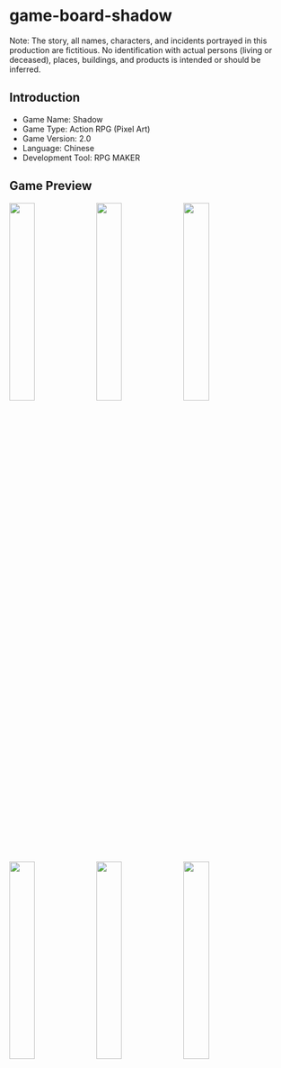 # game-board-shadow
Note: The story, all names, characters, and incidents portrayed in this production are fictitious. No identification with actual persons (living or deceased), places, buildings, and products is intended or should be inferred.

## Introduction
- Game Name: Shadow
- Game Type: Action RPG (Pixel Art)
- Game Version: 2.0 
- Language: Chinese
- Development Tool: RPG MAKER

## Game Preview
<img src="https://user-images.githubusercontent.com/11586022/197372560-9289bb74-3a67-4c4f-82c2-1a863b77a36e.png" width="30%"></img> 
<img src="https://user-images.githubusercontent.com/11586022/197373139-fbfcf920-30a3-4a31-83ac-fa37421ab2d9.png" width="30%"></img> 
<img src="https://user-images.githubusercontent.com/11586022/197372698-3b1a99a4-7472-4c41-bd02-3c45bc921389.png" width="30%"></img> 
<img src="https://user-images.githubusercontent.com/11586022/197372837-ed854670-3edb-4421-8016-d93843224e2a.png" width="30%"></img> 
<img src="https://user-images.githubusercontent.com/11586022/197372865-445e4b70-8f7d-4c1f-a63b-ea104774a5e7.png" width="30%"></img> 
<img src="https://user-images.githubusercontent.com/11586022/197372881-4caf77b3-821b-4e3d-8ef3-e1093017a75a.png" width="30%"></img> 
